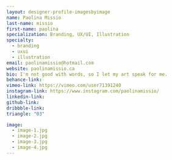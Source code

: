 ```yaml
---
layout: designer-profile-imagesbyimage
name: Paolina Missio
last-name: missio
first-name: paolina
specialization: Branding, UX/UI, Illustration
specialty:
  - branding
  - uxui
  - illustration
email: paolinamissio@hotmail.com
website: paolinamissio.ca
bio: I'm not good with words, so I let my art speak for me.
behance-link:
vimeo-link: https://vimeo.com/user71391240
instagram-link: https://www.instagram.com/paolinamissio/
linkedin-link:
github-link:
dribbble-link:
triangle: "03"

image:
  - image-1.jpg
  - image-2.jpg
  - image-3.jpg
  - image-4.jpg
---
```

